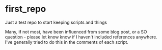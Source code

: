 # first_repo
Just a test repo to start keeping scripts and things

Many, if not most, have been influenced from some blog post, or a SO question - please let know know if I haven't included references anywhere. I've generally tried to do this in the comments of each script.
